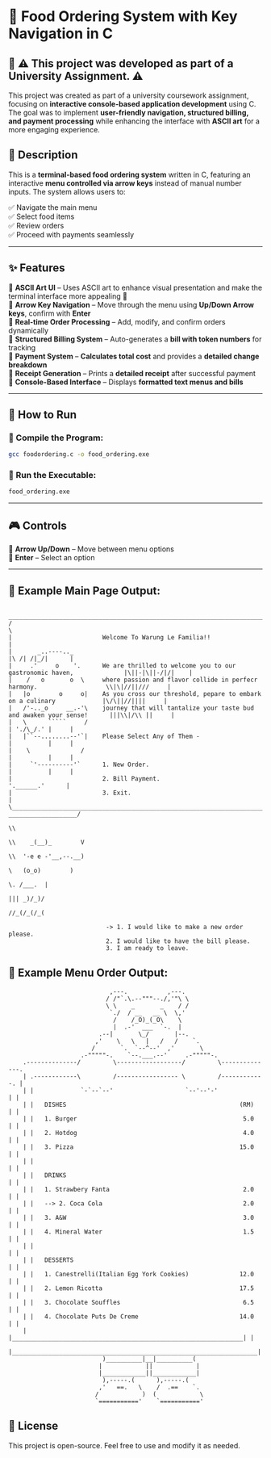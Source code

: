 # 🍔 Food Ordering System with Key Navigation in C

## 📌 **⚠️ This project was developed as part of a University Assignment. ⚠️**
This project was created as part of a university coursework assignment, focusing on **interactive console-based application development** using C. The goal was to implement **user-friendly navigation, structured billing, and payment processing** while enhancing the interface with **ASCII art** for a more engaging experience.

## 📌 Description
This is a **terminal-based food ordering system** written in C, featuring an interactive **menu controlled via arrow keys** instead of manual number inputs. The system allows users to:

✅ Navigate the main menu  
✅ Select food items  
✅ Review orders  
✅ Proceed with payments seamlessly  

---

## ✨ Features
🔹 **ASCII Art UI** – Uses ASCII art to enhance visual presentation and make the terminal interface more appealing 🎨  
🔹 **Arrow Key Navigation** – Move through the menu using **Up/Down Arrow keys**, confirm with **Enter**  
🔹 **Real-time Order Processing** – Add, modify, and confirm orders dynamically  
🔹 **Structured Billing System** – Auto-generates a **bill with token numbers** for tracking  
🔹 **Payment System** – **Calculates total cost** and provides a **detailed change breakdown**  
🔹 **Receipt Generation** – Prints a **detailed receipt** after successful payment  
🔹 **Console-Based Interface** – Displays **formatted text menus and bills**  

---

## 🚀 How to Run
### 🔹 Compile the Program:
```sh
gcc foodordering.c -o food_ordering.exe
```
### 🔹 Run the Executable:
```sh
food_ordering.exe
```

---

## 🎮 Controls
🎯 **Arrow Up/Down** – Move between menu options  
🎯 **Enter** – Select an option  

---

## 📜 Example Main Page Output:
```
 _________________________________________________________________________________________________________________
/                                                                                                                 \
|                         Welcome To Warung Le Familia!!                                                          |
|       _..----.._                                                                               |\ /| /|_/|      |
|     .'     o    '.      We are thrilled to welcome you to our gastronomic haven,              |\||-|\||-/|/|    |
|    /   o       o  \     where passion and flavor collide in perfecr harmony.                   \\|\|//||///     |
|   |o        o     o|    As you cross our threshold, pepare to embark on a culinary             |\/\||//||||     |
|   /'-.._o     __.-'\    journey that will tantalize your taste bud and awaken your sense!      |||\\|/\\ ||     |
|   \      `````     /                                                                           | './\_/.' |     |
|   |``--........--'`|    Please Select Any of Them -                                            |          |     |
|    \              /                                                                            |          |     |
|     `'----------'`      1. New Order.                                                          |          |     |
|                         2. Bill Payment.                                                        '.______.'      |
|                         3. Exit.                                                                                |
\_____________________________________________________________________________________________ ___________________/
                                                                                              \\
                                                                                               \\    _(__)_        V
                                                                                                \\  '-e e -'__,--.__)
                                                                                                 \   (o_o)        )
                                                                                                       \. /___.  |
                                                                                                        ||| _)/_)/
                                                                                                        //_(/_(/_(
															   																							 
                           -> 1. I would like to make a new order please.
                           2. I would like to have the bill please.
                           3. I am ready to leave.
```

## 📜 Example Menu Order Output:
```												  
	                        ,---.           ,---.
	                       / /"`.\.--"""--./,'"\ \
	                       \ \    _       _    / /
	                        `./  / __   __ \  \,'
	                         /    /_O)_(_O\    \
	                         |  .-'  ___  `-.  |
	                     .--|       \_/       |--.
	                    ,'    \   \   |   /   /    `.
	                   /       `.  `--^--'  ,'       \
	                .-"""""-.    `--.___.--'     .-"""""-.
	.--------------/         \------------------/         \--------------.
	| .------------\         /----------------- \         /------------. |
	| |             `-`--`--'                    `--'--'-'             | |	
	| |   DISHES                                                (RM)   | |
	| |   1. Burger                                              5.0   | |
	| |   2. Hotdog                                              4.0   | |
	| |   3. Pizza                                              15.0   | |
	| |                                                                | |
	| |   DRINKS                                                       | |
	| |   1. Strawbery Fanta                                     2.0   | |
	| |   --> 2. Coca Cola                                       2.0   | |
	| |   3. A&W                                                 3.0   | |
	| |   4. Mineral Water                                       1.5   | |
	| |                                                                | |
	| |   DESSERTS                                                     | |
	| |   1. Canestrelli(Italian Egg York Cookies)              12.0   | |
	| |   2. Lemon Ricotta                                      17.5   | |
	| |   3. Chocolate Souffles                                  6.5   | |
	| |   4. Chocolate Puts De Creme                            14.0   | |
	| |________________________________________________________________| |
	|____________________________________________________________________|
	                      )__________|__|__________(
	                     |            ||            |
	                     |____________||____________|
	                      ),-----.(      ),-----.(
	                     ,'   ==.   \    /  .==    `.
	                    /            )  (            \
	                    `==========='    `==========='
```

## 📌 License
This project is open-source. Feel free to use and modify it as needed.
